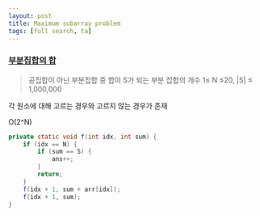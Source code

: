 ```yaml
---
layout: post
title: Maximum subarray problem
tags: [full search, ta]
---
```

### [부분집합의 합](https://www.acmicpc.net/problem/1182)

> 공집합이 아닌 부분집합 중 합이 S가 되는 부분 집합의 개수
> 1≤ N ≤20, |S| ≤ 1,000,000

각 원소에 대해 고르는 경우와 고르지 않는 경우가 존재

O(2^N)

``` java
private static void f(int idx, int sum) {
    if (idx == N) {
        if (sum == S) {
            ans++;
        }
        return;
    }
    f(idx + 1, sum + arr[idx]);
    f(idx + 1, sum);
}
```

